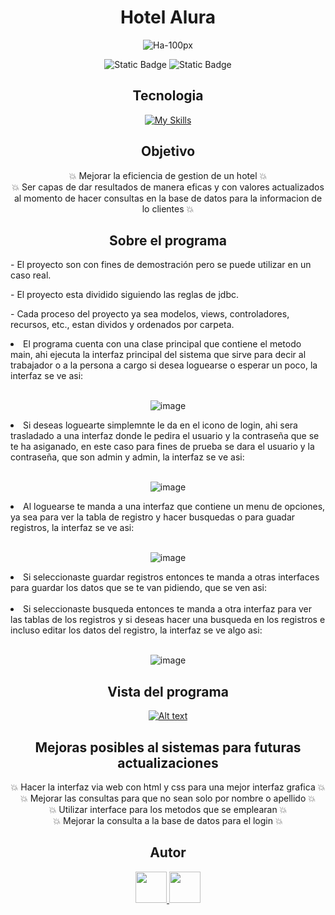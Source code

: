 <h1 align="center">Hotel Alura</h1>
<div align="center">
  
  ![Ha-100px](https://github.com/AdairTm2000/Hotel-Alura/assets/95663264/de2838cd-ae97-4797-9241-15c2045f8d7a)
  
</div>

<div align="center">
  
   ![Static Badge](https://img.shields.io/badge/JDK-Version_17-red)
   ![Static Badge](https://img.shields.io/badge/MySql-Version_8.0.34-blue)

</div>

<h2 align="center">Tecnologia</h2>
<div align="center">
  
   [![My Skills](https://skillicons.dev/icons?i=java)](https://skillicons.dev)
  
</div>

<h2 align="center"> Objetivo </h2>
<p align="center">
  💥 Mejorar la eficiencia de gestion de un hotel 💥 <br>  
  💥 Ser capas de dar resultados de manera eficas y con valores actualizados al momento de hacer consultas en la base de datos para la informacion de lo clientes 💥
 </p>

<h2 align="center"> Sobre el programa </h2>
<p> - El proyecto son con fines de demostración pero se puede utilizar en un caso real. </p>
<p> - El proyecto esta dividido siguiendo las reglas de jdbc. </p>
<p> - Cada proceso del proyecto ya sea modelos, views, controladores, recursos, etc., estan dividos y ordenados por carpeta. </p>
<li>El programa cuenta con una clase principal que contiene el metodo main, ahi ejecuta la interfaz principal del sistema que sirve para decir al trabajador o a la persona a cargo si desea loguearse o esperar un poco, la interfaz se ve asi: <br> <br> </li>

<div align="center">
  
   ![image](https://github.com/AdairTm2000/Hotel-Alura/assets/95663264/b56830fc-0e9a-4f88-ba12-a940c08ab7f3)
 
</div>

<li> Si deseas loguearte simplemnte le da en el icono de login, ahi sera trasladado a una interfaz donde le pedira el usuario y la contraseña que se te ha asiganado, en este caso para fines de prueba se dara el usuario y la contraseña, que son admin y admin, la interfaz se ve asi: <br> <br> </li>

<div align="center">
  
   ![image](https://github.com/AdairTm2000/Hotel-Alura/assets/95663264/87bc8908-2c7c-4a05-bcf4-5f3cfe435806)

</div>

<li> Al loguearse te manda a una interfaz que contiene un menu de opciones, ya sea para ver la tabla de registro y hacer busquedas o para guadar registros, la interfaz se ve asi: <br> <br> </li>

<div align="center">
  
  ![image](https://github.com/AdairTm2000/Hotel-Alura/assets/95663264/a2ce9196-445e-4fbf-9fe6-27834ee75e2c)

</div>

<li>Si seleccionaste guardar registros entonces te manda a otras interfaces para guardar los datos que se te van pidiendo, que se ven asi: <br> <br></li>

<li>Si seleccionaste busqueda entonces te manda a otra interfaz para ver las tablas de los registros y si deseas hacer una busqueda en los registros e incluso editar los datos del registro, la interfaz se ve algo asi:  <br> <br></li>

<div align="center">
  
  ![image](https://github.com/AdairTm2000/Hotel-Alura/assets/95663264/5967dd6c-f266-42df-b129-16e562bdb04a)

</div>

<h2 align="center"> Vista del programa <br> </h2>
<div align="center">
    
  [![Alt text](https://img.youtube.com/vi/aKeyDKt8TIg/0.jpg)](https://www.youtube.com/watch?v=aKeyDKt8TIg)

</div>

<h2 align="center"> Mejoras posibles al sistemas para futuras actualizaciones <br> </h2>
<p align="center">
  💥 Hacer la interfaz via web con html y css para una mejor interfaz grafica 💥 <br>  
  💥 Mejorar las consultas para que no sean solo por nombre o apellido 💥 <br>
  💥 Utilizar interface para los metodos que se emplearan 💥 <br>
  💥 Mejorar la consulta a la base de datos para el login 💥
 </p>

<h2 align="center"> Autor <br> </h2>
<div align="center">
   <a href="https://www.linkedin.com/in/adair-trejo-morales-9494aa262">
      <img src="https://cdn-icons-png.flaticon.com/128/174/174857.png" width="50">
   </a>
   <a href="https://www.linkedin.com/in/adair-trejo-morales-9494aa262">
      <img src="https://cdn-icons-png.flaticon.com/128/270/270798.png" width="50">
   </a>
</div>

